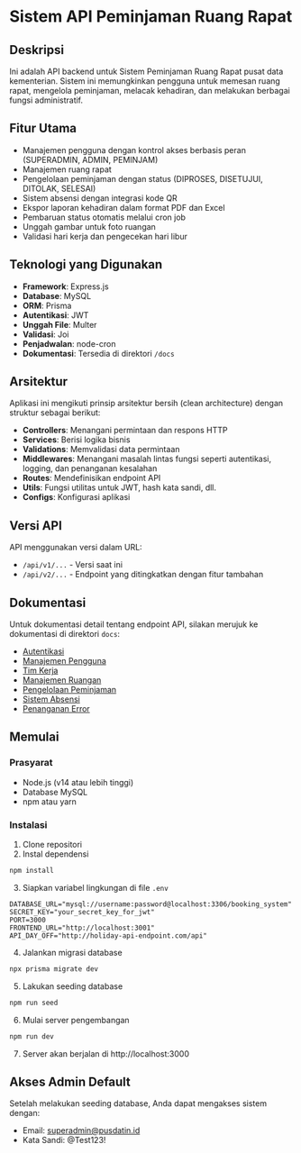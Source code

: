 # Sistem API Peminjaman Ruang Rapat

## Deskripsi

Ini adalah API backend untuk Sistem Peminjaman Ruang Rapat pusat data kementerian. Sistem ini memungkinkan pengguna untuk memesan ruang rapat, mengelola peminjaman, melacak kehadiran, dan melakukan berbagai fungsi administratif.

## Fitur Utama

- Manajemen pengguna dengan kontrol akses berbasis peran (SUPERADMIN, ADMIN, PEMINJAM)
- Manajemen ruang rapat
- Pengelolaan peminjaman dengan status (DIPROSES, DISETUJUI, DITOLAK, SELESAI)
- Sistem absensi dengan integrasi kode QR
- Ekspor laporan kehadiran dalam format PDF dan Excel
- Pembaruan status otomatis melalui cron job
- Unggah gambar untuk foto ruangan
- Validasi hari kerja dan pengecekan hari libur

## Teknologi yang Digunakan

- **Framework**: Express.js
- **Database**: MySQL
- **ORM**: Prisma
- **Autentikasi**: JWT
- **Unggah File**: Multer
- **Validasi**: Joi
- **Penjadwalan**: node-cron
- **Dokumentasi**: Tersedia di direktori `/docs`

## Arsitektur

Aplikasi ini mengikuti prinsip arsitektur bersih (clean architecture) dengan struktur sebagai berikut:

- **Controllers**: Menangani permintaan dan respons HTTP
- **Services**: Berisi logika bisnis
- **Validations**: Memvalidasi data permintaan
- **Middlewares**: Menangani masalah lintas fungsi seperti autentikasi, logging, dan penanganan kesalahan
- **Routes**: Mendefinisikan endpoint API
- **Utils**: Fungsi utilitas untuk JWT, hash kata sandi, dll.
- **Configs**: Konfigurasi aplikasi

## Versi API

API menggunakan versi dalam URL:
- `/api/v1/...` - Versi saat ini
- `/api/v2/...` - Endpoint yang ditingkatkan dengan fitur tambahan

## Dokumentasi

Untuk dokumentasi detail tentang endpoint API, silakan merujuk ke dokumentasi di direktori `docs`:

- [Autentikasi](docs/autentikasi.md)
- [Manajemen Pengguna](docs/manajemen_pengguna.md)
- [Tim Kerja](docs/tim_kerja.md)
- [Manajemen Ruangan](docs/manajemen_ruangan.md)
- [Pengelolaan Peminjaman](docs/pengelolaan_peminjaman.md)
- [Sistem Absensi](docs/sistem_absensi.md)
- [Penanganan Error](docs/penanganan_error.md)

## Memulai

### Prasyarat

- Node.js (v14 atau lebih tinggi)
- Database MySQL
- npm atau yarn

### Instalasi

1. Clone repositori
2. Instal dependensi
```bash
npm install
```

3. Siapkan variabel lingkungan di file `.env`
```env
DATABASE_URL="mysql://username:password@localhost:3306/booking_system"
SECRET_KEY="your_secret_key_for_jwt"
PORT=3000
FRONTEND_URL="http://localhost:3001"
API_DAY_OFF="http://holiday-api-endpoint.com/api"
```

4. Jalankan migrasi database
```bash
npx prisma migrate dev
```

5. Lakukan seeding database
```bash
npm run seed
```

6. Mulai server pengembangan
```bash
npm run dev
```

7. Server akan berjalan di http://localhost:3000

## Akses Admin Default

Setelah melakukan seeding database, Anda dapat mengakses sistem dengan:
- Email: superadmin@pusdatin.id
- Kata Sandi: @Test123!

